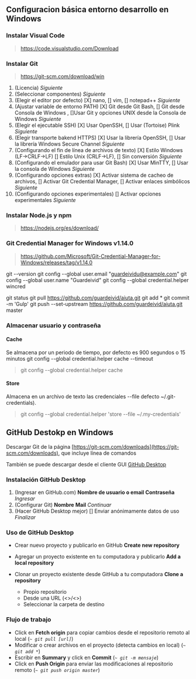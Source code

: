 ## Configuracion básica entorno desarrollo en Windows

### Instalar Visual Code

> https://code.visualstudio.com/Download

### Instalar Git

> https://git-scm.com/download/win

1. (Licencia) *Siguiente*
2. (Seleccionar componentes) *Siguiente*
3. (Elegir el editor por defecto) [X] nano, [] vim, [] notepad++ *Siguiente*
4. (Ajustar variable de entorno PATH) [X] Git desde Git Bash, [] Git desde Consola de Windows , []Usar Git y opciones UNIX desde la Consola de Windows  *Siguiente*
5. (Elegir el ejecutable SSH) [X] Usar OpenSSH, [] Usar (Tortoise) Plink  *Siguiente*
6. (Elegir transporte bakend HTTPS) [X] Usar la librería OpenSSH, [] Usar la librería Windows Secure Channel *Siguiente*
7. (Configurando el fin de línea de archivos de texto) [X] Estilo Windows (LF->CRLF->LF) [] Estilo Unix (CRLF->LF), [] Sin conversión *Siguiente*
8. (Configurando el emulador para usar Git Bash) [X] Usar MinTTY, [] Usar la consola de Windows *Siguiente*
9. (Configurando opciones extras) [X] Activar sistema de cacheo de archivos, [] Activar Git Credential Manager, [] Activar enlaces simbólicos *Siguiente*
10. (Configurando opciones experimentales) [] Activar opciones experimentales *Siguiente*

### Instalar Node.js y npm

> https://nodejs.org/es/download/


### Git Credential Manager for Windows v1.14.0

> https://github.com/Microsoft/Git-Credential-Manager-for-Windows/releases/tag/v1.14.0


git --version
git config --global user.email "guardeividu@example.com"
git config --global user.name "Guardeivid"
git config --global credential.helper wincred

git status
git pull https://github.com/guardeivid/aiuta.git
git add *
git commit -m 'Gulp'
git push --set-upstream https://github.com/guardeivid/aiuta.git master

### Almacenar usuario y contraseña

#### Cache
Se almacena por un periodo de tiempo, por defecto es 900 segundos o 15 minutos
git config --global credential.helper cache --timeout <seconds>
> git config --global credential.helper cache

#### Store
Almacena en un archivo de texto las credenciales
--file <path> defecto ~/.git-credentials).
> git config --global credential.helper 'store --file ~/.my-credentials'



## GitHub Destokp en Windows

Descargar Git de la página [https://git-scm.com/downloads](https://git-scm.com/downloads), que incluye línea de comandos

También se puede descargar desde el cliente GUI [GitHub Desktop](http://windows.github.com)


### Instalación GitHub Desktop

1. (Ingresar en GitHub.com) **Nombre de usuario o email** **Contraseña** *Ingresar*
2. (Configurar Git) **Nombre**  **Mail** *Continuar*
3. (Hacer GitHub Desktop mejor) [] Enviar anónimamente datos de uso *Finalizar*

### Uso de GitHub Desktop

* Crear nuevo proyecto y publicarlo en GitHub **Create new repository**
* Agregar un proyecto existente en tu computadora y publicarlo **Add a local repository**
* Clonar un proyecto existente desde GitHub a tu computadora **Clone a repository**
  
  * Propio repositorio
  * Desde una URL (<<username>>/<<repository>>)
  
  - Seleccionar la carpeta de destino
  
### Flujo de trabajo

* Click en **Fetch origin** para copiar cambios desde el repositorio remoto al local (*`~ git pull [url]`*)
* Modificar o crear archivos en el proyecto (detecta cambios en local) (*`~ git add *`*)
* Escribir en **Summary** y click en **Commit** (*`~ git -m mensaje`*)
* Click en **Push Origin** para enviar las modificaciones al repositorio remoto (*`~ git push origin master`*)